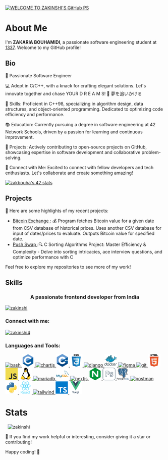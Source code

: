 [![WELCOME TO ZAKINSHI'S GitHub PS](https://readme-typing-svg.demolab.com/?lines=WELCOME+TO+ZAKINSHI'S+GitHub+SP;STUDENT+AT+1337school+\(42+NETWORK\))](https://git.io/typing-svg)

[//]: # (This may be the most platform independent comment)

# About Me
I'm **ZAKARIA BOUHAMIDI**, a passionate software engineering student at [1337](https://1337.ma/en/). Welcome to my GitHub profile!

## Bio

🚀 Passionate Software Engineer

💻 Adept in C/C++, with a knack for crafting elegant solutions. Let's innovate together and chase YOUR D R E A M S! 🌟 夢を追いかける

🔧 Skills: Proficient in C++98, specializing in algorithm design, data structures, and object-oriented programming. Dedicated to optimizing code efficiency and performance.

📚 Education: Currently pursuing a degree in software engineering at 42 Network Schools, driven by a passion for learning and continuous improvement.

🔗 Projects: Actively contributing to open-source projects on GitHub, showcasing expertise in software development and collaborative problem-solving.

💬 Connect with Me: Excited to connect with fellow developers and tech enthusiasts. Let's collaborate and create something amazing!


[![zakbouha's 42 stats](https://badge.mediaplus.ma/landscapes/zakbouha)](https://github.com/oakoudad/badge42)


## Projects

🚀 Here are some highlights of my recent projects:

- [ Bitcoin Exchange ](https://github.com/zakinshi/CPP_PARSING): 💰 Program fetches Bitcoin value for a given date from CSV database of historical prices. Uses another CSV database for input of dates/prices to evaluate. Outputs Bitcoin value for specified date.
- [ Push Swap ](https://github.com/zakinshi/Push_swap):🔍 C Sorting Algorithms Project: Master Efficiency & Complexity - Delve into sorting intricacies, ace interview questions, and optimize performance with C

Feel free to explore my repositories to see more of my work!

## Skills

<h3 align="center">A passionate frontend developer from India</h3>

<p align="left"> <a href="https://github.com/ryo-ma/github-profile-trophy"><img src="https://github-profile-trophy.vercel.app/?username=zakinshi" alt="zakinshi" /></a> </p>

<h3 align="left">Connect with me:</h3>
<p align="left">
<a href="https://linkedin.com/in/zakinshi4" target="blank"><img align="center" src="https://raw.githubusercontent.com/rahuldkjain/github-profile-readme-generator/master/src/images/icons/Social/linked-in-alt.svg" alt="zakinshi4" height="30" width="40" /></a>
</p>

<h3 align="left">Languages and Tools:</h3>

<p align="left">
    <a href="https://www.gnu.org/software/bash/" target="_blank" rel="noreferrer">
    <img src="https://www.vectorlogo.zone/logos/gnu_bash/gnu_bash-icon.svg" alt="bash" width="40" height="40"/> </a>
    <a href="https://www.cprogramming.com/" target="_blank" rel="noreferrer">
        <img src="https://raw.githubusercontent.com/devicons/devicon/master/icons/c/c-original.svg" alt="c" width="40" height="40"/>
    </a>
    <a href="https://www.chartjs.org" target="_blank" rel="noreferrer">
        <img src="https://www.chartjs.org/media/logo-title.svg" alt="chartjs" width="40" height="40"/>
    </a>
    <a href="https://www.w3schools.com/cpp/" target="_blank" rel="noreferrer">
        <img src="https://raw.githubusercontent.com/devicons/devicon/master/icons/cplusplus/cplusplus-original.svg" alt="cplusplus" width="40" height="40"/>
    </a>
    <a href="https://www.w3schools.com/css/" target="_blank" rel="noreferrer">
        <img src="https://raw.githubusercontent.com/devicons/devicon/master/icons/css3/css3-original-wordmark.svg" alt="css3" width="40" height="40"/>
    </a>
    <a href="https://www.djangoproject.com/" target="_blank" rel="noreferrer">
        <img src="https://cdn.worldvectorlogo.com/logos/django.svg" alt="django" width="40" height="40"/>
    </a>
    <a href="https://www.docker.com/" target="_blank" rel="noreferrer">
        <img src="https://raw.githubusercontent.com/devicons/devicon/master/icons/docker/docker-original-wordmark.svg" alt="docker" width="40" height="40"/>
    </a>
    <a href="https://www.figma.com/" target="_blank" rel="noreferrer">
        <img src="https://www.vectorlogo.zone/logos/figma/figma-icon.svg" alt="figma" width="40" height="40"/>
    </a>
    <a href="https://git-scm.com/" target="_blank" rel="noreferrer">
        <img src="https://www.vectorlogo.zone/logos/git-scm/git-scm-icon.svg" alt="git" width="40" height="40"/>
    </a>
    <a href="https://www.w3.org/html/" target="_blank" rel="noreferrer">
        <img src="https://raw.githubusercontent.com/devicons/devicon/master/icons/html5/html5-original-wordmark.svg" alt="html5" width="40" height="40"/>
    </a>
    <a href="https://developer.mozilla.org/en-US/docs/Web/JavaScript" target="_blank" rel="noreferrer">
        <img src="https://raw.githubusercontent.com/devicons/devicon/master/icons/javascript/javascript-original.svg" alt="javascript" width="40" height="40"/>
    </a>
    <a href="https://www.linux.org/" target="_blank" rel="noreferrer">
        <img src="https://raw.githubusercontent.com/devicons/devicon/master/icons/linux/linux-original.svg" alt="linux" width="40" height="40"/>
    </a>
    <a href="https://mariadb.org/" target="_blank" rel="noreferrer">
        <img src="https://www.vectorlogo.zone/logos/mariadb/mariadb-icon.svg" alt="mariadb" width="40" height="40"/>
    </a>
    <a href="https://www.mysql.com/" target="_blank" rel="noreferrer">
        <img src="https://raw.githubusercontent.com/devicons/devicon/master/icons/mysql/mysql-original-wordmark.svg" alt="mysql" width="40" height="40"/>
    </a>
    <a href="https://nextjs.org/" target="_blank" rel="noreferrer">
        <img src="https://cdn.worldvectorlogo.com/logos/nextjs-2.svg" alt="nextjs" width="40" height="40"/>
    </a>
    <a href="https://www.nginx.com" target="_blank" rel="noreferrer">
        <img src="https://raw.githubusercontent.com/devicons/devicon/master/icons/nginx/nginx-original.svg" alt="nginx" width="40" height="40"/>
    </a>
    <a href="https://www.photoshop.com/en" target="_blank" rel="noreferrer">
        <img src="https://raw.githubusercontent.com/devicons/devicon/master/icons/photoshop/photoshop-line.svg" alt="photoshop" width="40" height="40"/>
    </a>
    <a href="https://www.postgresql.org" target="_blank" rel="noreferrer">
        <img src="https://raw.githubusercontent.com/devicons/devicon/master/icons/postgresql/postgresql-original-wordmark.svg" alt="postgresql" width="40" height="40"/>
    </a>
    <a href="https://postman.com" target="_blank" rel="noreferrer">
        <img src="https://www.vectorlogo.zone/logos/getpostman/getpostman-icon.svg" alt="postman" width="40" height="40"/>
    </a>
    <a href="https://www.python.org" target="_blank" rel="noreferrer">
        <img src="https://raw.githubusercontent.com/devicons/devicon/master/icons/python/python-original.svg" alt="python" width="40" height="40"/>
    </a>
    <a href="https://reactjs.org/" target="_blank" rel="noreferrer">
        <img src="https://raw.githubusercontent.com/devicons/devicon/master/icons/react/react-original-wordmark.svg" alt="react" width="40" height="40"/>
    </a>
    <a href="https://tailwindcss.com/" target="_blank" rel="noreferrer">
        <img src="https://www.vectorlogo.zone/logos/tailwindcss/tailwindcss-icon.svg" alt="tailwind" width="40" height="40"/>
    </a>
    <a href="https://www.typescriptlang.org/" target="_blank" rel="noreferrer">
        <img src="https://raw.githubusercontent.com/devicons/devicon/master/icons/typescript/typescript-original.svg" alt="typescript" width="40" height="40"/>
    </a>
    <a href="https://vuejs.org/" target="_blank" rel="noreferrer">
        <img src="https://raw.githubusercontent.com/devicons/devicon/master/icons/vuejs/vuejs-original-wordmark.svg" alt="vuejs" width="40" height="40"/>
    </a>
<!-- 
<p>
    <img align="left" src="https://github-readme-stats.vercel.app/api/top-langs?username=zakinshi&show_icons=true&locale=en&layout=compact" alt="zakinshi" />
</p> -->


<h1>Stats</h1>
<p>
    &nbsp;
    <img align="center" src="https://github-readme-stats.vercel.app/api?username=zakinshi&show_icons=true&locale=en" alt="zakinshi" />
</p>

</p>




<!-- ## Contribution
Please read [CODE_OF_CONDUCT.md](./CODE_OF_CONDUCT.md) before contributing. -->

🌟 If you find my work helpful or interesting, consider giving it a star or contributing!

Happy coding! 🚀
